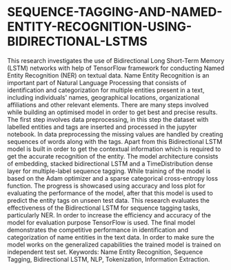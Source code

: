 # SEQUENCE-TAGGING-AND-NAMED-ENTITY-RECOGNITION-USING-BIDIRECTIONAL-LSTMS
This research investigates the use of Bidirectional Long Short-Term Memory (LSTM) networks with help of TensorFlow framework for conducting Named Entity Recognition (NER) on textual data. Name Entity Recognition is an important part of Natural Language Processing that consists of identification and categorization for multiple entities present in a text, including individuals' names, geographical locations, organizational affiliations and other relevant elements.
There are many steps involved while building an optimised model in order to get best and precise results. The first step involves data preprocessing, in this step the dataset with labelled entities and tags are inserted and processed in the jupyter notebook. In data preprocessing the missing values are handled by creating sequences of words along with the tags. Apart from this Bidirectional LSTM model is built in order to get the contextual information which is required to get the accurate recognition of the entity. The model architecture consists of embedding, stacked bidirectional LSTM and a TimeDistribution dense layer for multiple-label sequence tagging.
While training of the model is based on the Adam optimizer and a sparse categorical cross-entropy loss function. The progress is showcased using accuracy and loss plot for evaluating the performance of the model, after that this model is used to predict the entity tags on unseen test data. This research evaluates the effectiveness of the Bidirectional LSTM for sequence tagging tasks, particularly NER. In order to increase the efficiency and accuracy of the model for evaluation purpose TensorFlow is used. The final model demonstrates the competitive performance in identification and categorization of name entities in the text data. In order to make sure the model works on the generalized capabilities the trained model is trained on independent test set.
Keywords: Name Entity Recognition, Sequence Tagging, Bidirectional LSTM, NLP, Tokenization, Information Extraction. 

